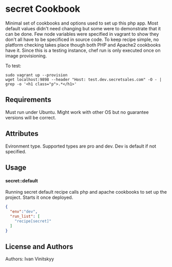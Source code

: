 secret Cookbook
===========================
Minimal set of cookbooks and options used to set up this php app.  Most default values didn't need changing but some were to demonstrate that it can be done.
Few node variables were specified in vagrant to show they don't all have to be specificed in source code.
To keep recipe simple, no platform checking takes place though both PHP and Apache2 cookbooks have it.
Since this is a testing instance, chef run is only executed once on image provisioning.

To test:
```
sudo vagrant up --provision
wget localhost:9898 --header "Host: test.dev.secretsales.com" -O - | grep -o '<h1 class="p">.*</h1>'
```

Requirements
------------
Must run under Ubuntu.  Might work with other OS but no guarantee versions will be correct.

Attributes
----------
Evironment type.  Supported types are pro and dev.  Dev is default if not specified.

Usage
-----
#### secret::default
Running secret default recipe calls php and apache cookbooks to set up the project.  Starts it once deployed.

```json
{
  "env":"dev",
  "run_list": [
    "recipe[secret]"
  ]
}
```

License and Authors
-------------------
Authors: Ivan Vinitskyy
